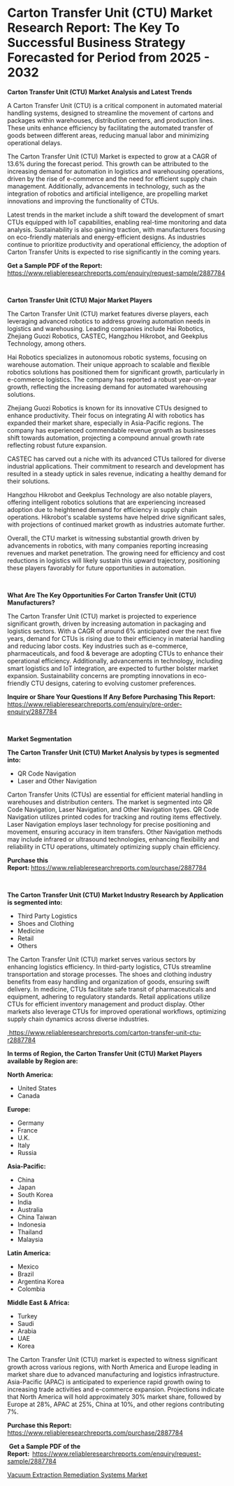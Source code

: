 <p><h1>Carton Transfer Unit (CTU) Market Research Report: The Key To Successful Business Strategy Forecasted for Period from 2025 - 2032</h1></p><p><strong>Carton Transfer Unit (CTU) Market Analysis and Latest Trends</strong></p>
<p><p>A Carton Transfer Unit (CTU) is a critical component in automated material handling systems, designed to streamline the movement of cartons and packages within warehouses, distribution centers, and production lines. These units enhance efficiency by facilitating the automated transfer of goods between different areas, reducing manual labor and minimizing operational delays.</p><p>The Carton Transfer Unit (CTU) Market is expected to grow at a CAGR of 13.6% during the forecast period. This growth can be attributed to the increasing demand for automation in logistics and warehousing operations, driven by the rise of e-commerce and the need for efficient supply chain management. Additionally, advancements in technology, such as the integration of robotics and artificial intelligence, are propelling market innovations and improving the functionality of CTUs.</p><p>Latest trends in the market include a shift toward the development of smart CTUs equipped with IoT capabilities, enabling real-time monitoring and data analysis. Sustainability is also gaining traction, with manufacturers focusing on eco-friendly materials and energy-efficient designs. As industries continue to prioritize productivity and operational efficiency, the adoption of Carton Transfer Units is expected to rise significantly in the coming years.</p></p>
<p><strong>Get a Sample PDF of the Report:&nbsp;</strong> <a href="https://www.reliableresearchreports.com/enquiry/request-sample/2887784?utm_campaign=3063&utm_medium=2&utm_source=Github&utm_content=ia&utm_term=14032025&utm_id=carton-transfer-unit-ctu">https://www.reliableresearchreports.com/enquiry/request-sample/2887784</a></p>
<p>&nbsp;</p>
<p><strong>Carton Transfer Unit (CTU) Major Market Players</strong></p>
<p><p>The Carton Transfer Unit (CTU) market features diverse players, each leveraging advanced robotics to address growing automation needs in logistics and warehousing. Leading companies include Hai Robotics, Zhejiang Guozi Robotics, CASTEC, Hangzhou Hikrobot, and Geekplus Technology, among others.</p><p>Hai Robotics specializes in autonomous robotic systems, focusing on warehouse automation. Their unique approach to scalable and flexible robotics solutions has positioned them for significant growth, particularly in e-commerce logistics. The company has reported a robust year-on-year growth, reflecting the increasing demand for automated warehousing solutions.</p><p>Zhejiang Guozi Robotics is known for its innovative CTUs designed to enhance productivity. Their focus on integrating AI with robotics has expanded their market share, especially in Asia-Pacific regions. The company has experienced commendable revenue growth as businesses shift towards automation, projecting a compound annual growth rate reflecting robust future expansion.</p><p>CASTEC has carved out a niche with its advanced CTUs tailored for diverse industrial applications. Their commitment to research and development has resulted in a steady uptick in sales revenue, indicating a healthy demand for their solutions.</p><p>Hangzhou Hikrobot and Geekplus Technology are also notable players, offering intelligent robotics solutions that are experiencing increased adoption due to heightened demand for efficiency in supply chain operations. Hikrobot's scalable systems have helped drive significant sales, with projections of continued market growth as industries automate further.</p><p>Overall, the CTU market is witnessing substantial growth driven by advancements in robotics, with many companies reporting increasing revenues and market penetration. The growing need for efficiency and cost reductions in logistics will likely sustain this upward trajectory, positioning these players favorably for future opportunities in automation.</p></p>
<p>&nbsp;</p>
<p><strong>What Are The Key Opportunities For Carton Transfer Unit (CTU) Manufacturers?</strong></p>
<p><p>The Carton Transfer Unit (CTU) market is projected to experience significant growth, driven by increasing automation in packaging and logistics sectors. With a CAGR of around 6% anticipated over the next five years, demand for CTUs is rising due to their efficiency in material handling and reducing labor costs. Key industries such as e-commerce, pharmaceuticals, and food & beverage are adopting CTUs to enhance their operational efficiency. Additionally, advancements in technology, including smart logistics and IoT integration, are expected to further bolster market expansion. Sustainability concerns are prompting innovations in eco-friendly CTU designs, catering to evolving customer preferences.</p></p>
<p><strong>Inquire or Share Your Questions If Any Before Purchasing This Report:</strong> <a href="https://www.reliableresearchreports.com/enquiry/pre-order-enquiry/2887784?utm_campaign=3063&utm_medium=2&utm_source=Github&utm_content=ia&utm_term=14032025&utm_id=carton-transfer-unit-ctu">https://www.reliableresearchreports.com/enquiry/pre-order-enquiry/2887784</a></p>
<p>&nbsp;</p>
<p><strong>Market Segmentation</strong></p>
<p><strong>The Carton Transfer Unit (CTU) Market Analysis by types is segmented into:</strong></p>
<p><ul><li>QR Code Navigation</li><li>Laser and Other Navigation</li></ul></p>
<p><p>Carton Transfer Units (CTUs) are essential for efficient material handling in warehouses and distribution centers. The market is segmented into QR Code Navigation, Laser Navigation, and Other Navigation types. QR Code Navigation utilizes printed codes for tracking and routing items effectively. Laser Navigation employs laser technology for precise positioning and movement, ensuring accuracy in item transfers. Other Navigation methods may include infrared or ultrasound technologies, enhancing flexibility and reliability in CTU operations, ultimately optimizing supply chain efficiency.</p></p>
<p><strong>Purchase this Report:&nbsp;</strong><a href="https://www.reliableresearchreports.com/purchase/2887784?utm_campaign=3063&utm_medium=2&utm_source=Github&utm_content=ia&utm_term=14032025&utm_id=carton-transfer-unit-ctu">https://www.reliableresearchreports.com/purchase/2887784</a></p>
<p>&nbsp;</p>
<p><strong>The Carton Transfer Unit (CTU) Market Industry Research by Application is segmented into:</strong></p>
<p><ul><li>Third Party Logistics</li><li>Shoes and Clothing</li><li>Medicine</li><li>Retail</li><li>Others</li></ul></p>
<p><p>The Carton Transfer Unit (CTU) market serves various sectors by enhancing logistics efficiency. In third-party logistics, CTUs streamline transportation and storage processes. The shoes and clothing industry benefits from easy handling and organization of goods, ensuring swift delivery. In medicine, CTUs facilitate safe transit of pharmaceuticals and equipment, adhering to regulatory standards. Retail applications utilize CTUs for efficient inventory management and product display. Other markets also leverage CTUs for improved operational workflows, optimizing supply chain dynamics across diverse industries.</p></p>
<p><a href="https://www.reliableresearchreports.com/carton-transfer-unit-ctu-r2887784?utm_campaign=3063&utm_medium=2&utm_source=Github&utm_content=ia&utm_term=14032025&utm_id=carton-transfer-unit-ctu">&nbsp;https://www.reliableresearchreports.com/carton-transfer-unit-ctu-r2887784</a></p>
<p><strong>In terms of Region, the Carton Transfer Unit (CTU) Market Players available by Region are:</strong></p>
<p>
    <p> <strong> North America: </strong>
        <ul>
            <li>United States</li>
            <li>Canada</li>
        </ul>
        </p> 
    <p> <strong> Europe: </strong>
        <ul>
            <li>Germany</li>
            <li>France</li>
            <li>U.K.</li>
            <li>Italy</li>
            <li>Russia</li>
        </ul>
        </p> 
    <p> <strong> Asia-Pacific: </strong>
        <ul>
            <li>China</li>
            <li>Japan</li>
            <li>South Korea</li>
            <li>India</li>
            <li>Australia</li>
            <li>China Taiwan</li>
            <li>Indonesia</li>
            <li>Thailand</li>
            <li>Malaysia</li>
        </ul>
        </p> 
    <p> <strong> Latin America: </strong>
        <ul>
            <li>Mexico</li>
            <li>Brazil</li>
            <li>Argentina Korea</li>
            <li>Colombia</li>
        </ul>
        </p> 
    <p> <strong> Middle East & Africa: </strong>
        <ul>
            <li>Turkey</li>
            <li>Saudi</li>
            <li>Arabia</li>
            <li>UAE</li>
            <li>Korea</li>
        </ul>
    </p>
    </p>
<p><p>The Carton Transfer Unit (CTU) market is expected to witness significant growth across various regions, with North America and Europe leading in market share due to advanced manufacturing and logistics infrastructure. Asia-Pacific (APAC) is anticipated to experience rapid growth owing to increasing trade activities and e-commerce expansion. Projections indicate that North America will hold approximately 30% market share, followed by Europe at 28%, APAC at 25%, China at 10%, and other regions contributing 7%.</p></p>
<p><strong>Purchase this Report: </strong><a href="https://www.reliableresearchreports.com/purchase/2887784?utm_campaign=3063&utm_medium=2&utm_source=Github&utm_content=ia&utm_term=14032025&utm_id=carton-transfer-unit-ctu">https://www.reliableresearchreports.com/purchase/2887784</a></p>
<p>&nbsp;<strong>Get a Sample PDF of the Report:&nbsp;&nbsp;</strong><a href="https://www.reliableresearchreports.com/enquiry/request-sample/2887784?utm_campaign=3063&utm_medium=2&utm_source=Github&utm_content=ia&utm_term=14032025&utm_id=carton-transfer-unit-ctu">https://www.reliableresearchreports.com/enquiry/request-sample/2887784</a></p>
<p><strong></strong></p>
<p><p><a href="https://github.com/boysabotzoc/Market-Research-Report-List-1/blob/main/vacuum-extraction-remediation-systems-market.md?utm_campaign=3063&utm_medium=2&utm_source=Github&utm_content=ia&utm_term=14032025&utm_id=carton-transfer-unit-ctu">Vacuum Extraction Remediation Systems Market</a></p></p>